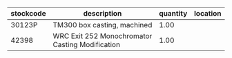 |stockcode|description|quantity|location|
|---------|-----------|--------|--------|
|30123P|TM300 box casting, machined|1.00||
|42398|WRC Exit 252 Monochromator Casting Modification|1.00||
